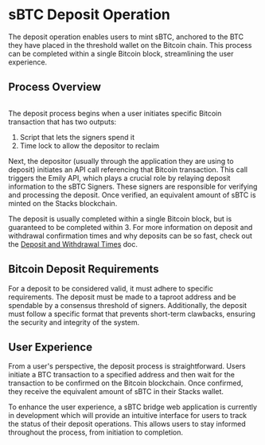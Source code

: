 # sBTC Deposit Operation

The deposit operation enables users to mint sBTC, anchored to the BTC they have placed in the threshold wallet on the Bitcoin chain. This process can be completed within a single Bitcoin block, streamlining the user experience.

## Process Overview

<figure><img src="../../.gitbook/assets/deposit-flow.png" alt=""><figcaption></figcaption></figure>

The deposit process begins when a user initiates specific Bitcoin transaction that has two outputs:

1. Script that lets the signers spend it
2. Time lock to allow the depositor to reclaim

Next, the depositor (usually through the application they are using to deposit) initiates an API call referencing that Bitcoin transaction. This call triggers the Emily API, which plays a crucial role by relaying deposit information to the sBTC Signers. These signers are responsible for verifying and processing the deposit. Once verified, an equivalent amount of sBTC is minted on the Stacks blockchain.

The deposit is usually completed within a single Bitcoin block, but is guaranteed to be completed within 3. For more information on deposit and withdrawal confirmation times and why deposits can be so fast, check out the [Deposit and Withdrawal Times](./deposit-withdrawal-times.md) doc.

## Bitcoin Deposit Requirements

For a deposit to be considered valid, it must adhere to specific requirements. The deposit must be made to a taproot address and be spendable by a consensus threshold of signers. Additionally, the deposit must follow a specific format that prevents short-term clawbacks, ensuring the security and integrity of the system.

## User Experience

From a user's perspective, the deposit process is straightforward. Users initiate a BTC transaction to a specified address and then wait for the transaction to be confirmed on the Bitcoin blockchain. Once confirmed, they receive the equivalent amount of sBTC in their Stacks wallet.

To enhance the user experience, a sBTC bridge web application is currently in development which will provide an intuitive interface for users to track the status of their deposit operations. This allows users to stay informed throughout the process, from initiation to completion.
